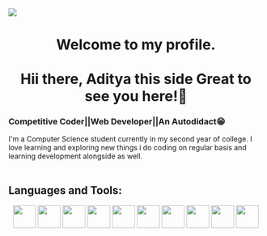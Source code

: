 <img src=https://camo.githubusercontent.com/f7894ccfe5f969fc2ef0c0023ae611e88da80b9381f0b90360d58b158d27593b/68747470733a2f2f692e696d6775722e636f6d2f344153616679302e706e67>
<h1 align="center">Welcome to my profile.<br><br>
Hii there, Aditya this side Great to see you here!👋</h1>
<h3>Competitive Coder||Web Developer||An Autodidact😁</h3>

I'm a Computer Science student currently in my second year of college.
I love learning and exploring new things i do coding on regular basis and learning development alongside as well.
<br><br>
## Languages and Tools:
<p align="center">
<img src=https://img.icons8.com/color/344/c-plus-plus-logo.png height="45"/>
<img src=https://img.icons8.com/color/344/java-coffee-cup-logo--v1.png height="45"/>
<img src=https://img.icons8.com/stickers/344/python.png height="45"/>
<img src=https://img.icons8.com/color/344/html-5--v1.png height="45"/>
<img src=https://img.icons8.com/fluency/344/css3.png height="45"/>
<img src=https://img.icons8.com/color/344/javascript--v1.png height="45"/>
<img src=https://img.icons8.com/fluency/344/my-sql.png height="45"/>
<img src=https://img.icons8.com/plasticine/344/react.png height="45"/>
<img src="https://img.shields.io/badge/VS%20Code-007ACC.svg?&style=for-the-badge&logo=visual-studio-code&logoColor=white" height="45"/>
<img src="https://img.shields.io/badge/-Git-black?&style=for-the-badge&logo=git" height="45"/><br><br>




<!---
Aditya-devp/Aditya-devp is a ✨ special ✨ repository because its `README.md` (this file) appears on your GitHub profile.
You can click the Preview link to take a look at your changes.
--->
